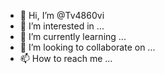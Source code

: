 - 👋 Hi, I’m @Tv4860vi
- 👀 I’m interested in ...
- 🌱 I’m currently learning ...
- 💞️ I’m looking to collaborate on ...
- 📫 How to reach me ...

<!---
Tv4860vi/Tv4860vi is a ✨ special ✨ repository because its `README.md` (this file) appears on your GitHub profile.
You can click the Preview link to take a look at your changes.
--->

